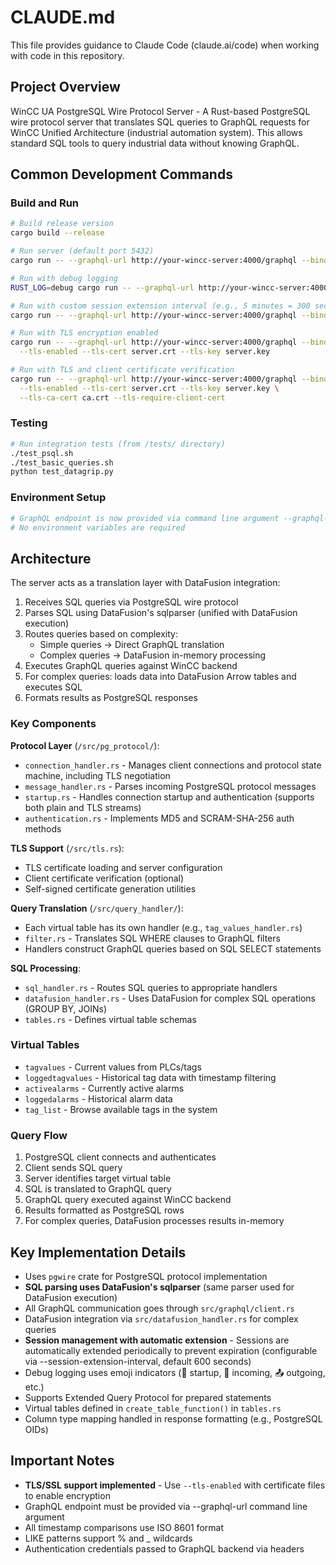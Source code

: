 # CLAUDE.md

This file provides guidance to Claude Code (claude.ai/code) when working with code in this repository.

## Project Overview

WinCC UA PostgreSQL Wire Protocol Server - A Rust-based PostgreSQL wire protocol server that translates SQL queries to GraphQL requests for WinCC Unified Architecture (industrial automation system). This allows standard SQL tools to query industrial data without knowing GraphQL.

## Common Development Commands

### Build and Run
```bash
# Build release version
cargo build --release

# Run server (default port 5432)
cargo run -- --graphql-url http://your-wincc-server:4000/graphql --bind-addr 127.0.0.1:5432

# Run with debug logging
RUST_LOG=debug cargo run -- --graphql-url http://your-wincc-server:4000/graphql --debug --bind-addr 127.0.0.1:5433

# Run with custom session extension interval (e.g., 5 minutes = 300 seconds)
cargo run -- --graphql-url http://your-wincc-server:4000/graphql --bind-addr 127.0.0.1:5432 --session-extension-interval 300

# Run with TLS encryption enabled
cargo run -- --graphql-url http://your-wincc-server:4000/graphql --bind-addr 127.0.0.1:5432 \
  --tls-enabled --tls-cert server.crt --tls-key server.key

# Run with TLS and client certificate verification
cargo run -- --graphql-url http://your-wincc-server:4000/graphql --bind-addr 127.0.0.1:5432 \
  --tls-enabled --tls-cert server.crt --tls-key server.key \
  --tls-ca-cert ca.crt --tls-require-client-cert
```

### Testing
```bash
# Run integration tests (from /tests/ directory)
./test_psql.sh
./test_basic_queries.sh
python test_datagrip.py
```

### Environment Setup
```bash
# GraphQL endpoint is now provided via command line argument --graphql-url
# No environment variables are required
```

## Architecture

The server acts as a translation layer with DataFusion integration:
1. Receives SQL queries via PostgreSQL wire protocol
2. Parses SQL using DataFusion's sqlparser (unified with DataFusion execution)
3. Routes queries based on complexity:
   - Simple queries → Direct GraphQL translation
   - Complex queries → DataFusion in-memory processing
4. Executes GraphQL queries against WinCC backend
5. For complex queries: loads data into DataFusion Arrow tables and executes SQL
6. Formats results as PostgreSQL responses

### Key Components

**Protocol Layer** (`/src/pg_protocol/`):
- `connection_handler.rs` - Manages client connections and protocol state machine, including TLS negotiation
- `message_handler.rs` - Parses incoming PostgreSQL protocol messages
- `startup.rs` - Handles connection startup and authentication (supports both plain and TLS streams)
- `authentication.rs` - Implements MD5 and SCRAM-SHA-256 auth methods

**TLS Support** (`/src/tls.rs`):
- TLS certificate loading and server configuration
- Client certificate verification (optional)
- Self-signed certificate generation utilities

**Query Translation** (`/src/query_handler/`):
- Each virtual table has its own handler (e.g., `tag_values_handler.rs`)
- `filter.rs` - Translates SQL WHERE clauses to GraphQL filters
- Handlers construct GraphQL queries based on SQL SELECT statements

**SQL Processing**:
- `sql_handler.rs` - Routes SQL queries to appropriate handlers
- `datafusion_handler.rs` - Uses DataFusion for complex SQL operations (GROUP BY, JOINs)
- `tables.rs` - Defines virtual table schemas

### Virtual Tables

- `tagvalues` - Current values from PLCs/tags
- `loggedtagvalues` - Historical tag data with timestamp filtering
- `activealarms` - Currently active alarms
- `loggedalarms` - Historical alarm data
- `tag_list` - Browse available tags in the system

### Query Flow

1. PostgreSQL client connects and authenticates
2. Client sends SQL query
3. Server identifies target virtual table
4. SQL is translated to GraphQL query
5. GraphQL query executed against WinCC backend
6. Results formatted as PostgreSQL rows
7. For complex queries, DataFusion processes results in-memory

## Key Implementation Details

- Uses `pgwire` crate for PostgreSQL protocol implementation
- **SQL parsing uses DataFusion's sqlparser** (same parser used for DataFusion execution)
- All GraphQL communication goes through `src/graphql/client.rs`
- DataFusion integration via `src/datafusion_handler.rs` for complex queries
- **Session management with automatic extension** - Sessions are automatically extended periodically to prevent expiration (configurable via --session-extension-interval, default 600 seconds)
- Debug logging uses emoji indicators (🚀 startup, 📨 incoming, 📤 outgoing, etc.)
- Supports Extended Query Protocol for prepared statements
- Virtual tables defined in `create_table_function()` in `tables.rs`
- Column type mapping handled in response formatting (e.g., PostgreSQL OIDs)

## Important Notes

- **TLS/SSL support implemented** - Use `--tls-enabled` with certificate files to enable encryption
- GraphQL endpoint must be provided via --graphql-url command line argument
- All timestamp comparisons use ISO 8601 format
- LIKE patterns support % and _ wildcards
- Authentication credentials passed to GraphQL backend via headers